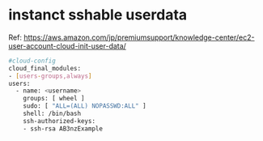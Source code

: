 # instanct sshable userdata
Ref: https://aws.amazon.com/jp/premiumsupport/knowledge-center/ec2-user-account-cloud-init-user-data/

```bash
#cloud-config
cloud_final_modules:
- [users-groups,always]
users:
  - name: <username>
    groups: [ wheel ]
    sudo: [ "ALL=(ALL) NOPASSWD:ALL" ]
    shell: /bin/bash
    ssh-authorized-keys:
    - ssh-rsa AB3nzExample
```
